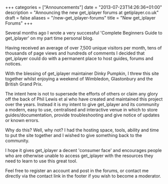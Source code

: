 +++
categories = ["Announcements"]
date = "2013-07-23T14:26:36+01:00"
description = "Announcing the new get_iplayer forums at getiplayer.co.uk"
draft = false
aliases = "/new-get_iplayer-forums"
title = "New get_iplayer Forums"
+++

Several months ago I wrote a very successful 'Complete Beginners Guide to get_iplayer' on my part time personal blog.

Having received an average of over 7,500 unique visitors per month, tens of thousands of page views and hundreds of comments I decided that get_iplayer could do with a permanent place to host guides, forums and notices.

With the blessing of get_iplayer maintainer Dinky Pumpkin, I threw this site together whilst enjoying a weekend of Wimbledon, Glastonbury and the British Grand Prix.

The intent here is not to supersede the efforts of others or claim any glory off the back of Phil Lewis et al who have created and maintained this project over the years. Instead it is my intent to give get_iplayer and its community a modern, easy to use, centralised and interactive venue in which to store guides/documentation, provide troubleshooting and give notice of updates or known errors.<!--more-->

Why do this? Well, why not? I had the hosting space, tools, ability and time to put the site together and I wished to give something back to the community.

I hope it gives get_iplayer a decent 'consumer face' and encourages people who are otherwise unable to access get_iplayer with the resources they need to learn to use this great tool.

Feel free to register an account and post in the forums, or contact me directly via the contact link in the footer if you wish to become a moderator.

